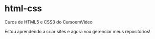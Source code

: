 # html-css
 Curos de HTML5 e CSS3 do CursoemVideo

 Estou aprendendo a criar sites e agora vou gerenciar meus repositórios!
